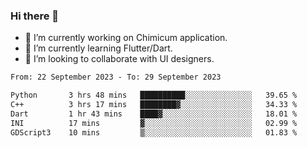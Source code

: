 ### Hi there 👋

<!--
**devcat37/devcat37** is a ✨ _special_ ✨ repository because its `README.md` (this file) appears on your GitHub profile.-->


- 🔭 I’m currently working on Chimicum application.
- 🌱 I’m currently learning Flutter/Dart.
- 👯 I’m looking to collaborate with UI designers.
<!-- - 🤔 I’m looking for help with ... -->

<!--START_SECTION:waka-->

```txt
From: 22 September 2023 - To: 29 September 2023

Python       3 hrs 48 mins   ██████████░░░░░░░░░░░░░░░   39.65 %
C++          3 hrs 17 mins   ████████▓░░░░░░░░░░░░░░░░   34.33 %
Dart         1 hr 43 mins    ████▓░░░░░░░░░░░░░░░░░░░░   18.01 %
INI          17 mins         ▓░░░░░░░░░░░░░░░░░░░░░░░░   02.99 %
GDScript3    10 mins         ▒░░░░░░░░░░░░░░░░░░░░░░░░   01.83 %
```

<!--END_SECTION:waka-->
